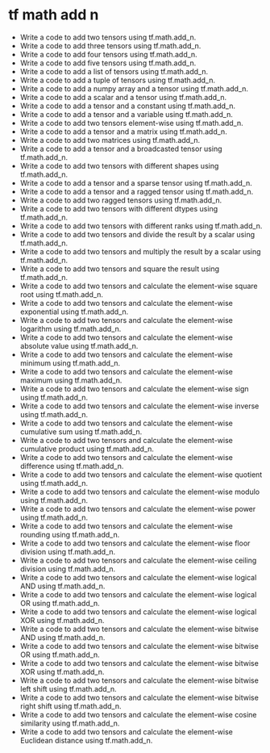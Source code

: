 # tf math add n

- Write a code to add two tensors using tf.math.add_n.
- Write a code to add three tensors using tf.math.add_n.
- Write a code to add four tensors using tf.math.add_n.
- Write a code to add five tensors using tf.math.add_n.
- Write a code to add a list of tensors using tf.math.add_n.
- Write a code to add a tuple of tensors using tf.math.add_n.
- Write a code to add a numpy array and a tensor using tf.math.add_n.
- Write a code to add a scalar and a tensor using tf.math.add_n.
- Write a code to add a tensor and a constant using tf.math.add_n.
- Write a code to add a tensor and a variable using tf.math.add_n.
- Write a code to add two tensors element-wise using tf.math.add_n.
- Write a code to add a tensor and a matrix using tf.math.add_n.
- Write a code to add two matrices using tf.math.add_n.
- Write a code to add a tensor and a broadcasted tensor using tf.math.add_n.
- Write a code to add two tensors with different shapes using tf.math.add_n.
- Write a code to add a tensor and a sparse tensor using tf.math.add_n.
- Write a code to add a tensor and a ragged tensor using tf.math.add_n.
- Write a code to add two ragged tensors using tf.math.add_n.
- Write a code to add two tensors with different dtypes using tf.math.add_n.
- Write a code to add two tensors with different ranks using tf.math.add_n.
- Write a code to add two tensors and divide the result by a scalar using tf.math.add_n.
- Write a code to add two tensors and multiply the result by a scalar using tf.math.add_n.
- Write a code to add two tensors and square the result using tf.math.add_n.
- Write a code to add two tensors and calculate the element-wise square root using tf.math.add_n.
- Write a code to add two tensors and calculate the element-wise exponential using tf.math.add_n.
- Write a code to add two tensors and calculate the element-wise logarithm using tf.math.add_n.
- Write a code to add two tensors and calculate the element-wise absolute value using tf.math.add_n.
- Write a code to add two tensors and calculate the element-wise minimum using tf.math.add_n.
- Write a code to add two tensors and calculate the element-wise maximum using tf.math.add_n.
- Write a code to add two tensors and calculate the element-wise sign using tf.math.add_n.
- Write a code to add two tensors and calculate the element-wise inverse using tf.math.add_n.
- Write a code to add two tensors and calculate the element-wise cumulative sum using tf.math.add_n.
- Write a code to add two tensors and calculate the element-wise cumulative product using tf.math.add_n.
- Write a code to add two tensors and calculate the element-wise difference using tf.math.add_n.
- Write a code to add two tensors and calculate the element-wise quotient using tf.math.add_n.
- Write a code to add two tensors and calculate the element-wise modulo using tf.math.add_n.
- Write a code to add two tensors and calculate the element-wise power using tf.math.add_n.
- Write a code to add two tensors and calculate the element-wise rounding using tf.math.add_n.
- Write a code to add two tensors and calculate the element-wise floor division using tf.math.add_n.
- Write a code to add two tensors and calculate the element-wise ceiling division using tf.math.add_n.
- Write a code to add two tensors and calculate the element-wise logical AND using tf.math.add_n.
- Write a code to add two tensors and calculate the element-wise logical OR using tf.math.add_n.
- Write a code to add two tensors and calculate the element-wise logical XOR using tf.math.add_n.
- Write a code to add two tensors and calculate the element-wise bitwise AND using tf.math.add_n.
- Write a code to add two tensors and calculate the element-wise bitwise OR using tf.math.add_n.
- Write a code to add two tensors and calculate the element-wise bitwise XOR using tf.math.add_n.
- Write a code to add two tensors and calculate the element-wise bitwise left shift using tf.math.add_n.
- Write a code to add two tensors and calculate the element-wise bitwise right shift using tf.math.add_n.
- Write a code to add two tensors and calculate the element-wise cosine similarity using tf.math.add_n.
- Write a code to add two tensors and calculate the element-wise Euclidean distance using tf.math.add_n.